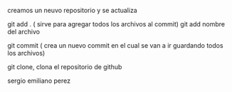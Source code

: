 creamos un neuvo repositorio y se actualiza


git add . ( sirve para agregar todos los archivos al commit)
git add nombre del archivo

git commit ( crea un nuevo commit en el cual se van a ir guardando todos los archivos)

git clone, clona el repositorio de github


sergio emiliano perez
